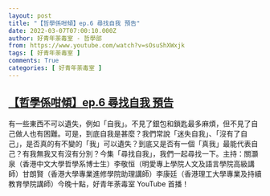 ```yaml
---
layout: post
title: "【哲學係咁傾】ep.6 尋找自我 預告"
date: 2022-03-07T07:00:10.000Z
author: 好青年荼毒室 - 哲學部
from: https://www.youtube.com/watch?v=sOsuShXWxjk
tags: [ 好青年荼毒室 ]
comments: True
categories: [ 好青年荼毒室 ]
---
```

<!--1646636410000-->
[【哲學係咁傾】ep.6 尋找自我 預告](https://www.youtube.com/watch?v=sOsuShXWxjk)
------

<div>
有一些東西不可以遺失，例如「自我」。不見了銀包和鎖匙最多麻煩，但不見了自己做人也有困難。可是，到底自我是甚麼？我們常說「迷失自我」、「沒有了自己」，是否真的有不變的「我」可以遺失？到底又是否有一個「真我」最能代表自己？有我無我又有沒有分別？今集「尋找自我」，我們一起尋找一下。主持：關灝泉（香港中文大學哲學系博士生）李敬恒（明愛專上學院人文及語言學院高級講師）甘朗賢（香港大學專業進修學院助理講師）李康廷（香港理工大學專業及持續教育學院講師）今晚十點，好青年荼毒室 YouTube 首播！
</div>
